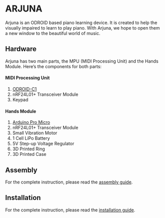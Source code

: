 ARJUNA
======

Arjuna is an ODROID based piano learning device. It is created to help the visually impaired to learn to play piano. With Arjuna, we hope to open them a new window to the beautiful world of music.

## Hardware

Arjuna has two main parts, the MPU (MIDI Processing Unit) and the Hands Module.
Here’s the components for both parts:

#### MIDI Processing Unit
1. [ODROID-C1](http://www.hardkernel.com/main/products/prdt_info.php?g_code=G141578608433)
2. nRF24L01+ Transceiver Module
3. Keypad

#### Hands Module
1. [Arduino Pro Micro](https://www.sparkfun.com/products/12640)
2. nRF24L01+ Transceiver Module
3. Small Vibration Motor
4. 1 Cell LiPo Battery
5. 5V Step-up Voltage Regulator
6. 3D Printed Ring
7. 3D Printed Case

## Assembly

For the complete instruction, please read the [assembly guide](https://github.com/ArjunaElins/Arjuna/blob/master/Docs/assembly.md).

## Installation

For the complete instruction, please read the [installation guide](https://github.com/ArjunaElins/Arjuna/blob/master/Docs/installation.md).